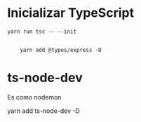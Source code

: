

# Inicializar TypeScript

    yarn run tsc -- --init


        yarn add @types/express -D

# ts-node-dev
Es como nodemon

yarn add ts-node-dev -D



